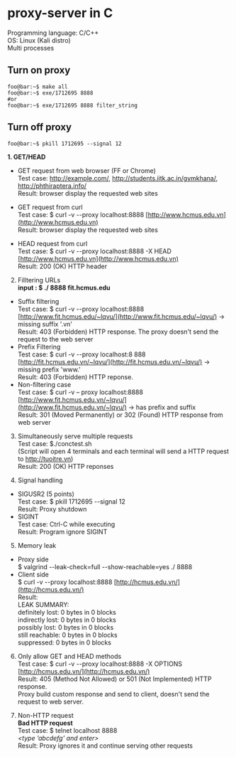 # proxy-server in C

Programming language: C/C++  
OS: Linux (Kali distro)  
Multi processes  

## Turn on proxy
```console
foo@bar:~$ make all
foo@bar:~$ exe/1712695 8888
#or
foo@bar:~$ exe/1712695 8888 filter_string
```

## Turn off proxy
```console
foo@bar:~$ pkill 1712695 --signal 12
```

**1. GET/HEAD**
- GET request from web browser (FF or Chrome)  
    Test case:
        http://example.com/, 
        http://students.iitk.ac.in/gymkhana/, 
        http://phthiraptera.info/  
    Result: browser display the requested web sites  

- GET request from curl  
    Test case:
       $ curl -v --proxy localhost:8888 [http://www.hcmus.edu.vn](http://www.hcmus.edu.vn)  
    Result:
        browser display the requested web sites  
- HEAD request from curl  
    Test case:
        $ curl -v --proxy localhost:8888 -X HEAD [http://www.hcmus.edu.vn](http://www.hcmus.edu.vn)  
    Result:
        200 (OK) HTTP header  

2. Filltering URLs  
**input : $ ./<MSSV> 8888 fit.hcmus.edu**
- Suffix filtering  
    Test case:
        $ curl -v --proxy localhost:8888 [http://www.fit.hcmus.edu/~lqvu/](http://www.fit.hcmus.edu/~lqvu/) -> missing suffix '.vn'  
    Result: 
        403 (Forbidden) HTTP response. The proxy doesn't send the request to the web server  
- Prefix Filtering  
    Test case:
        $ curl -v --proxy localhost:8 888 [http://fit.hcmus.edu.vn/~lqvu/](http://fit.hcmus.edu.vn/~lqvu/) -> missing prefix 'www.'  
    Result:
        403 (Forbidden) HTTP reponse.  
- Non-filtering case  
    Test case:
        $ curl -v _–_ proxy localhost:8888 [http://www.fit.hcmus.edu.vn/~lqvu/](http://www.fit.hcmus.edu.vn/~lqvu/) -> has prefix and suffix  
    Result:
        301 (Moved Permanently) or 302 (Found) HTTP response from web server  

3. Simultaneously serve multiple requests  
    Test case:
        $./conctest.sh  
        (Script will open 4 terminals and each terminal will send a HTTP request to http://tuoitre.vn)  
    Result: 
        200 (OK) HTTP reponses  

4. Signal handling  
- SIGUSR2 (5 points)  
    Test case:
        $ pkill 1712695 --signal 12  
    Result: 
        Proxy shutdown  
- SIGINT  
    Test case: 
        Ctrl-C while executing  
    Result:
        Program ignore SIGINT  

5. Memory leak  
- Proxy side  
$ valgrind --leak-check=full --show-reachable=yes ./<MSSV> 8888
- Client side  
$ curl -v --proxy localhost:8888 [http://hcmus.edu.vn/](http://hcmus.edu.vn/)  
    Result:  
        LEAK SUMMARY:  
        definitely lost: 0 bytes in 0 blocks  
        indirectly lost: 0 bytes in 0 blocks  
        possibly lost: 0 bytes in 0 blocks  
        still reachable: 0 bytes in 0 blocks  
        suppressed: 0 bytes in 0 blocks  

6. Only allow GET and HEAD methods  
    Test case:
        $ curl -v --proxy localhost:8888 -X OPTIONS [http://hcmus.edu.vn/](http://hcmus.edu.vn/)  
    Result:
        405 (Method Not Allowed) or 501 (Not Implemented) HTTP response.  
        Proxy build custom response and send to client, doesn't send the request to web server.  

7. Non-HTTP request  
    **Bad HTTP request**  
    Test case:
        $ telnet localhost 8888  
        _<type ’abcdefg’ and enter>_  
    Result:
        Proxy ignores it and continue serving other requests  
